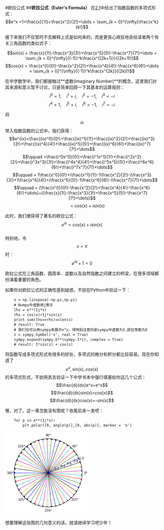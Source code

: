 #欧拉公式
##**欧拉公式（Euler's Formula）**
在[2.1](01Functions.md)中给出了指数函数的多项式形式：
$$e^x =1+\frac{x}{1!}+\frac{x^2}{2!}+\dots = \sum_{k = 0}^{\infty}\frac{x^k}{k!}$$ 

接下来我们不仅暂时不去解释上式是如何来的，而是更丧心病狂地丢给读者两个有关三角函数的类似式子：

$$sin(x) = \frac{x}{1!}-\frac{x^3}{3!}+\frac{x^5}{5!}-\frac{x^7}{7!}+\dots = \sum_{k = 0}^{\infty}{(-1)}^k\frac{x^{(2k+1)}}{(2k+1)!}$$
$$cos(x) = \frac{x^0}{0!}-\frac{x^2}{2!}+\frac{x^4}{4!}-\frac{x^6}{6!}+\dots = \sum_{k = 0}^{\infty}{(-1)}^k\frac{x^{2k}}{(2k)!}$$

在中学数学中，我们都接触过**虚数(Imaginary Number)**的概念，这里我们对其来源和意义暂不讨论，只是简单回顾一下其基本的运算规则：
$$i^0=1,\quad i^1=i,\quad i^2=-1,\quad i^3=-i$$
$$i^4=1,\quad i^5=i,\quad i^6=-1,\quad i^7=-i$$

将$$ix$$带入指数函数的公式中，我们获得：
$$e^{ix}=\frac{(ix)^0}{0!}+\frac{(ix)^1}{1!}+\frac{(ix)^2}{2!}+\frac{(ix)^3}{3!}+\frac{(ix)^4}{4!}+\frac{(ix)^5}{5!}+\frac{(ix)^6}{6!}+\frac{(ix)^7}{7!}+\dots$$
$$\qquad =\frac{i^0x^0}{0!}+\frac{i^1x^1}{1!}+\frac{i^2x^2}{2!}+\frac{i^3x^3}{3!}+\frac{i^4x^4}{4!}+\frac{i^5x^5}{5!}+\frac{i^6x^6}{6!}+\frac{i^7x^7}{7!}+\dots$$
$$\qquad = 1\frac{x^0}{0!}+i\frac{x^1}{1!}-1\frac{x^2}{2!}-i\frac{x^3}{3!}+1\frac{x^4}{4!}+i\frac{x^5}{5!}-1\frac{x^6}{6!}-i\frac{x^7}{7!}+\dots$$
$$\qquad = (\frac{x^0}{0!}-\frac{x^2}{2!}+\frac{x^4}{4!}-\frac{x^6}{6!}+\dots)+i(\frac{x}{1!}-\frac{x^3}{3!}+\frac{x^5}{5!}-\frac{x^7}{7!}+\dots)$$
$$\qquad = cos(x)+isin(x)$$

此时，我们便获得了著名的欧拉公式：$$e^{ix} = cos(x)+isin(x)$$  
特别地，令$$x=\pi$$时：$$e^{i\pi}+1=0$$  

欧拉公式在三角函数、圆周率、虚数以及自然指数之间建立的桥梁，在很多领域都扮演着重要的角色。

如果你对欧拉公式的正确性感到疑惑，不妨在Python中验证一下：   
```
    x = np.linspace(-np.pi,np.pi)    
    # Numpy中虚数用j表示
    lhs = e**(1j*x)
    rhs = cos(x)+1j*sin(x)
    print sum(lhs==rhs)==len(x)
    # result: True
    # 我们也可以用sympy来展开e^x，得特别注意的是sympy中虚数为I,欧拉常数为E
    z = sympy.Symbol('z', real = True)
    sympy.expand(sympy.E**(sympy.I*z), complex = True)
    # result: I*sin(z) + cos(z)
```

将函数写成多项式形式有很多的好处，多项式的微分和积分都比较容易。现在你知道了$$e^x,sin(x),cos(x)$$的多项式形式，不妨用其去验证一下中学书本中强行填塞给你这几个公式：   
$$\frac{d}{dx}e^x=e^x$$
$$\frac{d}{dx}sin(x)=cos(x)$$
$$\frac{d}{dx}cos(x)=-sin(x)$$  

喔，对了，这一章怎能没有图呢？收尾前来一发吧：
```
    for p in e**(1j*x):
        plt.polar([0, angle(p)],[0, abs(p)], marker = 'o')
```   
![03-01 polar with complex](images\03-01polar.png)  

想要理解这张图的几何意义的话，就请继续学习吧少年！
